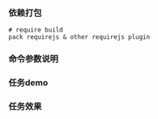 ### 依赖打包
```shell
# require build
pack requirejs & other requirejs plugin
```

### 命令参数说明

### 任务demo

### 任务效果